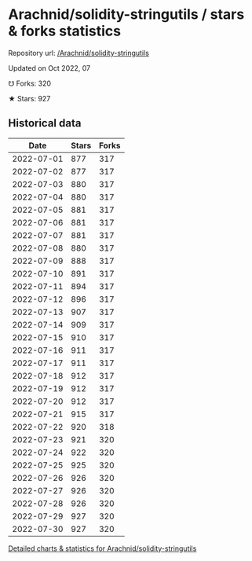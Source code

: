 # Arachnid/solidity-stringutils / stars & forks statistics

Repository url: [/Arachnid/solidity-stringutils](https://github.com/Arachnid/solidity-stringutils)

Updated on Oct 2022, 07

☋ Forks: 320

★ Stars: 927

## Historical data
| Date | Stars | Forks |
|------|-------|-------|
| 2022-07-01 | 877 | 317 | 
| 2022-07-02 | 877 | 317 | 
| 2022-07-03 | 880 | 317 | 
| 2022-07-04 | 880 | 317 | 
| 2022-07-05 | 881 | 317 | 
| 2022-07-06 | 881 | 317 | 
| 2022-07-07 | 881 | 317 | 
| 2022-07-08 | 880 | 317 | 
| 2022-07-09 | 888 | 317 | 
| 2022-07-10 | 891 | 317 | 
| 2022-07-11 | 894 | 317 | 
| 2022-07-12 | 896 | 317 | 
| 2022-07-13 | 907 | 317 | 
| 2022-07-14 | 909 | 317 | 
| 2022-07-15 | 910 | 317 | 
| 2022-07-16 | 911 | 317 | 
| 2022-07-17 | 911 | 317 | 
| 2022-07-18 | 912 | 317 | 
| 2022-07-19 | 912 | 317 | 
| 2022-07-20 | 912 | 317 | 
| 2022-07-21 | 915 | 317 | 
| 2022-07-22 | 920 | 318 | 
| 2022-07-23 | 921 | 320 | 
| 2022-07-24 | 922 | 320 | 
| 2022-07-25 | 925 | 320 | 
| 2022-07-26 | 926 | 320 | 
| 2022-07-27 | 926 | 320 | 
| 2022-07-28 | 926 | 320 | 
| 2022-07-29 | 927 | 320 | 
| 2022-07-30 | 927 | 320 | 


[Detailed charts & statistics for Arachnid/solidity-stringutils](https://reviewgithub.com/rep/Arachnid/solidity-stringutils)
